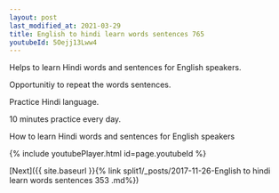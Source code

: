 ```yaml
---
layout: post
last_modified_at: 2021-03-29
title: English to hindi learn words sentences 765 
youtubeId: 5Oejj13Lww4
---
```

 
 
Helps to learn Hindi words and sentences for English speakers.

Opportunitiy to repeat the words sentences. 

Practice Hindi language. 
 
10 minutes practice every day. 
 
How to learn Hindi words and sentences for English speakers 
 
{% include youtubePlayer.html id=page.youtubeId %}
 
 
[Next]({{ site.baseurl }}{% link  split1/_posts/2017-11-26-English to hindi learn words sentences 353 .md%})
 
